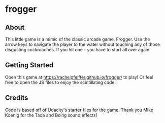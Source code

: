 # frogger
## About
This little game is a mimic of the classic arcade game, Frogger. Use the arrow keys to navigate the player to the water without touching any of those disgusting cockroaches. If you hit one - you have to start all over again!

## Getting Started
Open this game at https://rachelpfeiffer.github.io/frogger/ to play!
Or feel free to open the JS files to enjoy the scintillating code.

## Credits
Code is based off of Udacity's starter files for the game. 
Thank you Mike Koenig for the Tada and Boing sound effects!
